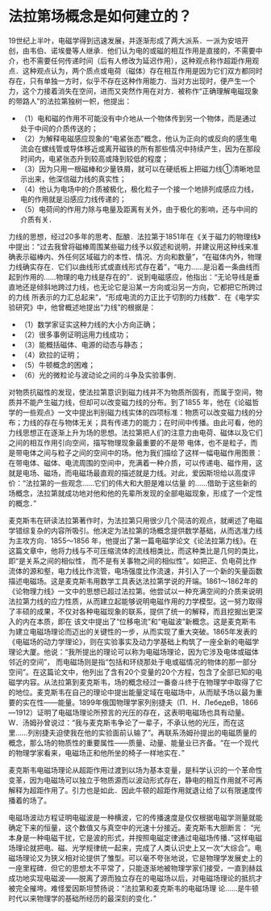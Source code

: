 # 法拉第场概念是如何建立的？

19世纪上半叶，电磁学得到迅速发展，并逐渐形成了两大派系．一派为安培开创，由韦伯、诺埃曼等人继承．他们认为电的或磁的相互作用是直接的，不需要中介，也不需要任何传递时间（后有人修改为延迟作用），这种观点称作超距作用观点．这种观点认为，两个质点或电荷（磁体）存在相互作用是因为它们双方都同时存在，只有单独一方时，似乎不存在这种作用能力．当对方出现时，便产生一个力，这个力接着消失在空间，进而又突然作用在对方．被称作“正确理解电磁现象的带路人”的法拉第独树一帜，他提出：

- （1）电和磁的作用不可能没有中介地从一个物体传到另一个物体，而是通过处于中间的介质传送的；
- （2）为解释电磁感应现象的“电紧张态”概念，他认为正向的或反向的感生电流会在螺线管或导体移近或离开磁铁的所有那些情况中持续产生，因为在那段时间内，电紧张态升到较高或降到较低的程度；
- （3）因为只用一根磁棒和少量铁屑，就可以在硬纸板上把磁力线①清晰地显示出来，他深信磁力线的真实性；
- （4）他认为电场中的介质被极化，极化粒子一个接一个地排列成感应力线，电的作用就是沿感应力线传递的；
- （5）电荷间的作用力除与电量及距离有关外，由于极化的影响，还与中间的介质有关．

力线的思想，经过20多年的思考、酝酿．法拉第于1851年在《关于磁力的物理线》中提出：“过去我曾将磁棒周围某些磁力线予以叙述和说明，并建议用这种线来准确表示磁棒内、外任何区域磁力的本性、情况、方向和数量”，“在磁体内外，物理力线确实存在．它们以曲线形式或直线形式存在着”，“电力……是沿着一条曲线而起到作用的……物理的电力线是存在的”．说到电磁感应，他指出：“无论导线是垂直地还是倾斜地跨过力线，也无论它是沿某一方向或沿另一方向，它都把它所跨过的力线 所表示的力汇总起来”，“形成电流的力正比于切割的力线数”．在《电学实验研究》中，他曾概述地提出“力线”的根据是：

- （1）数学家证实这种力线的大小方向正确；
- （2）很多事例证明运用力线成功；
- （3）能概括磁体、电源的动态与静态；
- （4）欧拉的证明；
- （5）牛顿概念的困难；
- （6）光的微粒论与波动论之间的斗争及实验事例．

对物质抗磁性的发现，使法拉第意识到磁力线并不为物质所固有，而属于空间，物质并不能产生磁力线，但却可以改变磁力线的分布。到了1855 年，他在《论磁哲学的一些观点》一文中提出判别磁力线实体的四项标准：物质可以改变磁力线的分布；力线的存在与物体无关；具有传递力的能力；在时间中传播。由此可看，他的力线思想正在逐渐上升为场的思想。法拉第把人们的注意力由电荷、磁体以及它们之间的相互作用引向空间，描写物理现象最重要的不是带 电体，也不是粒子，而是带电体之间与粒子之间的空间中的场。他为我们描绘了这样一幅电磁作用图景：在带电体、磁体、电流周围的空间中，充满着一种介质，可以传递电、磁作用，这就是电场、磁场，而电磁场最直观的描述就是力线。对此，爱因斯坦给以高度评价：“法拉第的一些观念……它们的伟大和大胆是难以估量 的……借助于这些新的场概念，法拉第就成功地对他和他的先辈所发现的全部电磁现象，形成了一个定性的概念．”

麦克斯韦在研读法拉第著作时，为法拉第只用很少几个简洁的观点，就阐述了电磁学错综复杂的内容所吸引。他决定为法拉第的场概念提供数学基础，从而选准力线为主攻方向．1855～1856 年，他提出了第一篇电磁学论文《论法拉第力线》。在这篇文章中，他将力线与不可压缩流体的流线相类比，而这种类比是几何的类比，即“是关系之间的相似性， 而不是有关事物之间的相似性”。如把正、负电荷比作流体的源和壑，电力线比作流管，电场强度比作流速，并引入了一个新的矢量函数描述电磁场。这是麦克斯韦用数学工具表达法拉第学说的开端。1861～1862年的《论物理力线》一文中的思想已超过法拉第。他尝试以一种充满空间的介质来说明法拉第力线的应力性质，从而建立起能够说明电磁作用的力学模型。这一努力取得了丰硕的成果，不仅对各种电磁现象的联系，提供了统一的解释，而且挖掘出更深入的内在本质，即在 该文中提出了“位移电流”和“电磁波”新概念。这是麦克斯韦为建立电磁场理论而迈出的关键性的一步，从而实现了重大突破。1865年发表的《电磁场的动力学理论》，则在实验事实及动力学基础上构筑了一座全新的电磁学理论大厦。他说：“我所提出的理论可以称为电磁场理论，因为它涉及电体或磁体邻近的空间”， 而电磁场则是指“包括和环绕那处于电或磁情况的物体的那一部分空间”。在这篇论文中，他列出了含有20个变量的20个方程，包含了全部已知的电磁学内容。从法拉第到麦克斯韦，场的概念经过一番奋斗终于在物理学中取得了它的地位。麦克斯韦在自己的理论中提出能量定域在电磁场中，从而赋予场以最为重要的实在性——能量。1899年俄国物理学家列别捷夫（П．H．ЛeбeдeB，1866—1912）证明了电磁场理论所预言的光压的存在，这表明电磁场也具有动量。W．汤姆孙曾说过：“我与麦克斯韦争论了一辈子，不承认他的光压，而在这里……列别捷夫迫使我在他的实验面前认输了”。再联系汤姆孙提出的电磁质量的概念，那么场的物质性的重要属性——质量、动量、能量业已齐备。“在一个现代的物理学家看来，电磁场正和他所坐的椅子一样地实在．”

麦克斯韦电磁场理论从超距作用过渡到以场为基本变量，是科学认识的一个革命性变革，因为电磁场可以独立于物质源而以波动形式存在，静电的相互作用就不可再解释为超距作用了。引力也是如此．因此牛顿的超距作用就退让给了以有限速度传播着的场了。

电磁场波动方程证明电磁波是一种横波，它的传播速度是仅仅根据电磁学测量就能确定下来的恒量，这个数值又与真空中的光速十分接近。麦克斯韦大胆断言： “光本身是一种电磁干扰，它是波的形式，并按照电磁定律通过电磁场传播．”这样电磁场理论就把电、磁、光学规律统一起来，完成了人类认识史上又一次“大综合”。电磁场理论又为狭义相对论提供了雏型。可以毫不夸张地说，它是物理学发展史上的一座里程碑．但它的思想太不平常了，只能逐渐地被物理学家们接受，一直到赫兹成功地实现电磁波——脱离了源而独立存在的电磁场以后，对电磁场理论的抵抗才被完全摧垮。难怪爱因斯坦赞扬说：“法拉第和麦克斯韦的电磁场理 论……是牛顿时代以来物理学的基础所经历的最深刻的变化．”